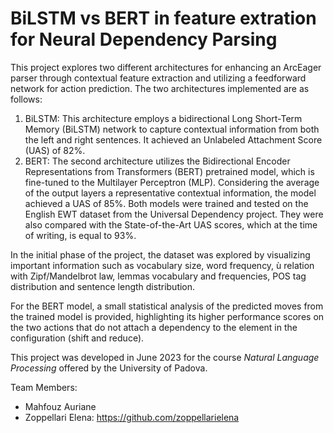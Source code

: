 # BiLSTM vs BERT in feature extration for Neural Dependency Parsing
This project explores two different architectures for enhancing an ArcEager parser through contextual feature extraction and utilizing a feedforward network 
for action prediction. The two architectures implemented are as follows:

1. BiLSTM: This architecture employs a bidirectional Long Short-Term Memory (BiLSTM) network to capture contextual information from both the left and right sentences. It achieved an Unlabeled Attachment Score (UAS) of 82%.
2. BERT: The second architecture utilizes the Bidirectional Encoder Representations from Transformers (BERT) pretrained model, which is fine-tuned to the Multilayer Perceptron (MLP). Considering the average of the output layers a representative contextual information, the model achieved a UAS of 85%.
Both models were trained and tested on the English EWT dataset from the Universal Dependency project.
They were also compared with the State-of-the-Art UAS scores, which at the time of writing, is equal to 93%.

In the initial phase of the project, the dataset was explored by visualizing important information such as vocabulary size, word frequency, ù
relation with Zipf/Mandelbrot law, lemmas vocabulary and frequencies, POS tag distribution and sentence length distribution.

For the BERT model, a small statistical analysis of the predicted moves from the trained model is provided, highlighting its higher performance scores on the 
two actions that do not attach a dependency to the element in the configuration (shift and reduce).

This project was developed in June 2023 for the course *Natural Language Processing* offered by the University of Padova.

Team Members:
- Mahfouz Auriane
- Zoppellari Elena: https://github.com/zoppellarielena
